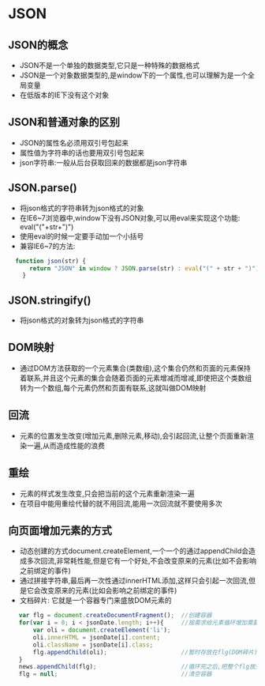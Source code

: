 # JSON

## JSON的概念

* JSON不是一个单独的数据类型,它只是一种特殊的数据格式
* JSON是一个对象数据类型的,是window下的一个属性,也可以理解为是一个全局变量
* 在低版本的IE下没有这个对象

## JSON和普通对象的区别

* JSON的属性名必须用双引号包起来
* 属性值为字符串的话也要用双引号包起来
* json字符串:一般从后台获取回来的数据都是json字符串

## JSON.parse()

* 将json格式的字符串转为json格式的对象
* 在IE6~7浏览器中,window下没有JSON对象,可以用eval来实现这个功能: eval("("+str+")")
* 使用eval的时候一定要手动加一个小括号
* 兼容IE6~7的方法:

```javascript
  function json(str) {
      return "JSON" in window ? JSON.parse(str) : eval("(" + str + ")");
    }
```

## JSON.stringify()

* 将json格式的对象转为json格式的字符串

## DOM映射

* 通过DOM方法获取的一个元素集合(类数组),这个集合仍然和页面的元素保持着联系,并且这个元素的集合会随着页面的元素增减而增减,即使把这个类数组转为一个数组,每个元素仍然和页面有联系,这就叫做DOM映射

## 回流

* 元素的位置发生改变(增加元素,删除元素,移动),会引起回流,让整个页面重新渲染一遍,从而造成性能的浪费

## 重绘

* 元素的样式发生改变,只会把当前的这个元素重新渲染一遍
* 在项目中能用重绘代替的就不用回流,能用一次回流就不要使用多次

## 向页面增加元素的方式

* 动态创建的方式document.createElement,一个一个的通过appendChild会造成多次回流,非常耗性能,但是它有一个好处,不会改变原来的元素(比如不会影响之前绑定的事件)
* 通过拼接字符串,最后再一次性通过innerHTML添加,这样只会引起一次回流,但是它会改变原来的元素(比如会影响之前绑定的事件)
* 文档碎片: 它就是一个容器专门来盛放DOM元素的

```javascript
   var flg = document.createDocumentFragment();  //创建容器
   for(var i = 0; i < jsonDate.length; i++){     //按需求给元素循环增加需要的属性 
       var oli = document.createElement('li');
       oli.innerHTML = jsonDate[i].content;
       oli.className = jsonDate[i].class;
       flg.appendChild(oli);                     //暂时存放在flg(DOM碎片)中,也是通过appendChild方式存进去的
   }
   news.appendChild(flg);                        //循环完之后,把整个flg放到需要添加的元素中
   flg = null;                                   //清空容器
```